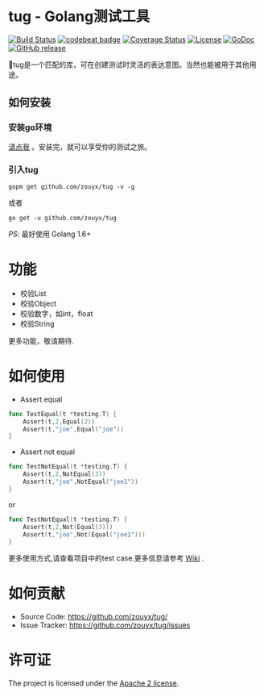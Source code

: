 tug - Golang测试工具
================

[![Build Status](https://travis-ci.org/zouyx/tug.svg?branch=master)](https://travis-ci.org/zouyx/tug)
[![codebeat badge](https://codebeat.co/badges/cd82fdce-9938-478b-96de-4b3b2e122df7)](https://codebeat.co/projects/github-com-zouyx-tug-master)
[![Coverage Status](https://coveralls.io/repos/github/zouyx/tug/badge.svg?branch=master)](https://coveralls.io/github/zouyx/tug?branch=master)
[![License](https://img.shields.io/badge/License-Apache%202.0-blue.svg)](https://opensource.org/licenses/Apache-2.0)
[![GoDoc](http://godoc.org/github.com/zouyx/tug?status.svg)](http://godoc.org/github.com/zouyx/tug)
[![GitHub release](https://img.shields.io/github/release/zouyx/tug.svg)](https://github.com/zouyx/tug/releases)

tug是一个匹配的库，可在创建测试时灵活的表达意图。当然也能被用于其他用途。

如何安装
------------

### 安装go环境

[请点我](http://golang.org/doc/install.html) 。安装完，就可以享受你的测试之旅。

### 引入tug

``` shell
gopm get github.com/zouyx/tug -v -g
```

或者

``` shell
go get -u github.com/zouyx/tug
```


*PS*: 最好使用 Golang 1.6+

# 功能
* 校验List
* 校验Object
* 校验数字，如int，float
* 校验String

更多功能，敬请期待.

# 如何使用

- Assert equal

``` go
func TestEqual(t *testing.T) {
	Assert(t,2,Equal(2))
	Assert(t,"joe",Equal("joe"))
}
```

- Assert not equal

``` go
func TestNotEqual(t *testing.T) {
	Assert(t,2,NotEqual(3))
	Assert(t,"joe",NotEqual("joe1"))
}
```

or 

``` go
func TestNotEqual(t *testing.T) {
	Assert(t,2,Not(Equal(3)))
	Assert(t,"joe",Not(Equal("joe1")))
}
```

更多使用方式,请查看项目中的test case.更多信息请参考 [Wiki](https://github.com/zouyx/tug/wiki) .

# 如何贡献
  * Source Code: https://github.com/zouyx/tug/
  * Issue Tracker: https://github.com/zouyx/tug/issues
  
# 许可证
The project is licensed under the [Apache 2 license](https://github.com/zouyx/tug/blob/master/LICENSE).
